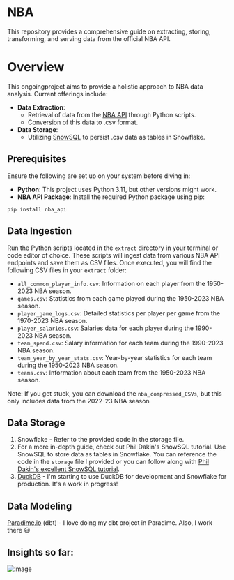 # NBA
This repository provides a comprehensive guide on extracting, storing, transforming, and serving data from the official NBA API.

# Overview
This ongoingproject aims to provide a holistic approach to NBA data analysis. Current offerings include:

 - **Data Extraction**:
    - Retrieval of data from the [NBA API](https://github.com/swar/nba_api) through Python scripts.
    - Conversion of this data to .csv format.
  - **Data Storage**:
    - Utilizing [SnowSQL](https://docs.snowflake.com/en/user-guide/snowsql) to persist .csv data as tables in Snowflake.


## Prerequisites
Ensure the following are set up on your system before diving in:

- **Python**: This project uses Python 3.11, but other versions might work.
- **NBA API Package**: Install the required Python package using pip:
```
pip install nba_api
```

## Data Ingestion

Run the Python scripts located in the `extract` directory in your terminal or code editor of choice. These scripts will ingest data from various NBA API endpoints and save them as CSV files. Once executed, you will find the following CSV files in your `extract` folder:

- `all_common_player_info.csv`: Information on each player from the 1950-2023 NBA season.
- `games.csv`: Statistics from each game played during the 1950-2023 NBA season.
- `player_game_logs.csv`: Detailed statistics per player per game from the 1970-2023 NBA season.
- `player_salaries.csv`: Salaries data for each player during the 1990-2023 NBA season.
- `team_spend.csv`: Salary information for each team during the 1990-2023 NBA season.
- `team_year_by_year_stats.csv`: Year-by-year statistics for each team during the 1950-2023 NBA season.
- `teams.csv`: Information about each team from the 1950-2023 NBA season.

Note: If you get stuck, you can download the `nba_compressed_CSVs`, but this only includes data from the 2022-23 NBA season

## Data Storage
1. Snowflake -  Refer to the provided code in the storage file.
2. For a more in-depth guide, check out Phil Dakin's SnowSQL tutorial.
Use SnowSQL to store data as tables in Snowflake. You can reference the code in the `storage` file I provided or you can follow along with [Phil Dakin's excellent SnowSQL tutorial](https://medium.com/@philipdakin/dbt-snowflake-basic-model-setup-845122814178).
3. [DuckDB](https://duckdb.org/) - I'm starting to use DuckDB for development and Snowflake for production. It's a work in progress! 

## Data Modeling
[Paradime.io](https://www.paradime.io/) (dbt) - I love doing my dbt project in Paradime. Also, I work there 😃

## Insights so far:

![image](https://github.com/jpooksy/NBA_Data_Modeling/assets/107123308/3b849e88-7207-4730-aaed-60eb6b476209)

